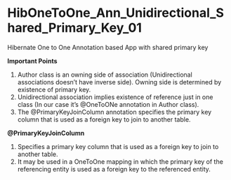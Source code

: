 # HibOneToOne_Ann_Unidirectional_Shared_Primary_Key_01
Hibernate One to One Annotation based App with shared primary key

<b>Important Points</b>
1.  Author class is an owning side of association (Unidirectional associations doesn’t have inverse side). Owning side is determined by existence of primary key.
2.  Unidirectional association implies existence of reference just in one class (In our case it’s @OneToONe annotation in Author class).
3.  The @PrimaryKeyJoinColumn annotation specifies the primary key column that is used as a foreign key to join to another table.

<b>@PrimaryKeyJoinColumn</b>
1. Specifies a primary key column that is used as a foreign key to join to another table. 
2. It may be used in a OneToOne mapping in which the primary key of the referencing entity is used as a foreign key to the referenced entity. 



